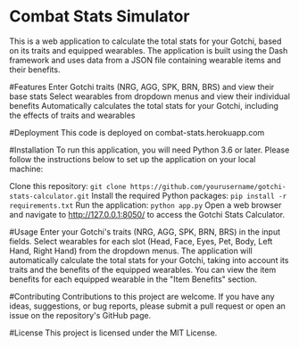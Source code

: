 ﻿# Combat Stats Simulator
This is a web application to calculate the total stats for your Gotchi, based on its traits and equipped wearables. The application is built using the Dash framework and uses data from a JSON file containing wearable items and their benefits.

#Features
Enter Gotchi traits (NRG, AGG, SPK, BRN, BRS) and view their base stats
Select wearables from dropdown menus and view their individual benefits
Automatically calculates the total stats for your Gotchi, including the effects of traits and wearables

#Deployment
This code is deployed on combat-stats.herokuapp.com

#Installation
To run this application, you will need Python 3.6 or later. Please follow the instructions below to set up the application on your local machine:

Clone this repository:
`git clone https://github.com/yourusername/gotchi-stats-calculator.git`
Install the required Python packages:
`pip install -r requirements.txt`
Run the application:
`python app.py`
Open a web browser and navigate to http://127.0.0.1:8050/ to access the Gotchi Stats Calculator.

#Usage
Enter your Gotchi's traits (NRG, AGG, SPK, BRN, BRS) in the input fields.
Select wearables for each slot (Head, Face, Eyes, Pet, Body, Left Hand, Right Hand) from the dropdown menus.
The application will automatically calculate the total stats for your Gotchi, taking into account its traits and the benefits of the equipped wearables.
You can view the item benefits for each equipped wearable in the "Item Benefits" section.

#Contributing
Contributions to this project are welcome. If you have any ideas, suggestions, or bug reports, please submit a pull request or open an issue on the repository's GitHub page.

#License
This project is licensed under the MIT License.
